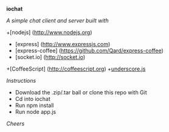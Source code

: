 **iochat**

*A simple chat client and server built with*

+[nodejs] (http://www.nodejs.org)
  + [express] (http://www.expressjs.com)
  + [express-coffee] (https://github.com/Qard/express-coffee)
  + [socket.io] (http://socket.io)

+[CoffeeScript] (http://coffeescript.org)
+[underscore.js](http://documentcould.github.com/underscore)

*Instructions*

+ Download the .zip/.tar ball or clone this repo with Git
+ Cd into iochat
+ Run npm install
+ Run node app.js

*Cheers*
